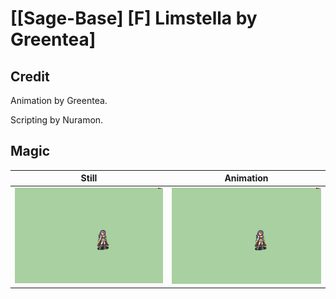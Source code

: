 # [\[Sage-Base\] \[F\] Limstella by Greentea]

## Credit

Animation by Greentea.

Scripting by Nuramon.
	
## Magic

| Still | Animation |
| :---: | :-------: |
| ![Magic still](./Magic_000.png) | ![Magic animation](./Magic.gif) |
